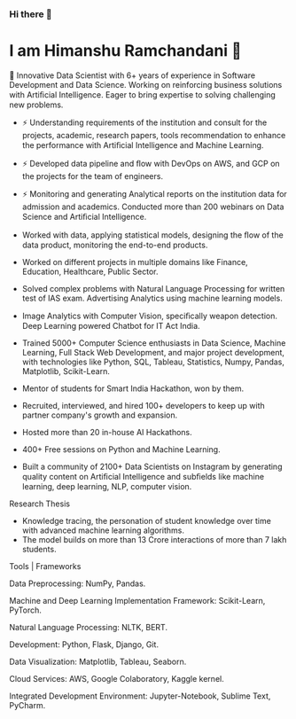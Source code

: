 ### Hi there 👋

<!--
**hemansnation/hemansnation** is a ✨ _special_ ✨ repository because its `README.md` (this file) appears on your GitHub profile.

Here are some ideas to get you started:

- 🔭 I’m currently working on ...
- 🌱 I’m currently learning ...
- 👯 I’m looking to collaborate on ...
- 🤔 I’m looking for help with ...
- 💬 Ask me about ...
- 📫 How to reach me: ...
- 😄 Pronouns: ...
- ⚡ Fun fact: ...
-->

# I am Himanshu Ramchandani :sunflower:

🔭 Innovative Data Scientist with 6+ years of experience in Software Development and Data Science. Working on reinforcing business solutions with Artiﬁcial Intelligence. Eager to bring expertise to solving challenging new problems.

- ⚡ Understanding requirements of the institution and consult for the projects, academic, research papers, tools recommendation to enhance the performance with Artiﬁcial Intelligence and Machine Learning.
- ⚡ Developed data pipeline and ﬂow with DevOps on AWS, and GCP on the projects for the team of engineers.
- ⚡ Monitoring and generating Analytical reports on the institution data for admission and academics.
Conducted more than 200 webinars on Data Science and Artiﬁcial Intelligence.

- Worked with data, applying statistical models, designing the ﬂow of the data product, monitoring the end-to-end products.
- Worked on different projects in multiple domains like Finance, Education, Healthcare, Public Sector.
- Solved complex problems with Natural Language Processing for written test of IAS exam. Advertising Analytics using machine learning models.
- Image Analytics with Computer Vision, speciﬁcally weapon detection. Deep Learning powered Chatbot for IT Act India.


- Trained 5000+ Computer Science enthusiasts in Data Science, Machine Learning, Full Stack Web Development, and major project development, with technologies like Python, SQL, Tableau, Statistics, Numpy, Pandas, Matplotlib, Scikit-Learn.
- Mentor of students for Smart India Hackathon, won by them.
- Recruited, interviewed, and hired 100+ developers to keep up with partner company's growth and expansion.
- Hosted more than 20 in-house AI Hackathons.
- 400+ Free sessions on Python and Machine Learning.


- Built a community of 2100+ Data Scientists on Instagram  by generating quality content on Artiﬁcial Intelligence and subﬁelds like machine learning, deep learning, NLP, computer vision.


Research Thesis
- Knowledge tracing, the personation of student knowledge over time with advanced machine learning algorithms.
- The model builds on more than 13 Crore interactions of more than 7 lakh students.


Tools | Frameworks

Data Preprocessing: NumPy, Pandas.

Machine and Deep Learning Implementation Framework: Scikit-Learn, PyTorch.

Natural Language Processing: NLTK, BERT.

Development: Python, Flask, Django, Git.

Data Visualization: Matplotlib, Tableau, Seaborn.

Cloud Services: AWS, Google Colaboratory, Kaggle kernel.

Integrated Development Environment: Jupyter-Notebook, Sublime Text, PyCharm.

